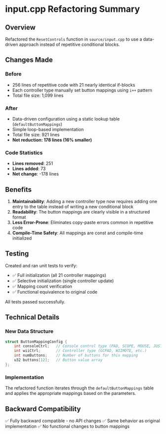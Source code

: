 # input.cpp Refactoring Summary

## Overview
Refactored the `ResetControls` function in `source/input.cpp` to use a data-driven approach instead of repetitive conditional blocks.

## Changes Made

### Before
- 256 lines of repetitive code with 21 nearly identical if-blocks
- Each controller type manually set button mappings using `i++` pattern
- Total file size: 1,099 lines

### After
- Data-driven configuration using a static lookup table (`defaultButtonMappings`)
- Simple loop-based implementation
- Total file size: 921 lines
- **Net reduction: 178 lines (16% smaller)**

### Code Statistics
- **Lines removed**: 251
- **Lines added**: 73
- **Net change**: -178 lines

## Benefits

1. **Maintainability**: Adding a new controller type now requires adding one entry to the table instead of writing a new conditional block
2. **Readability**: The button mappings are clearly visible in a structured format
3. **Less Error-Prone**: Eliminates copy-paste errors common in repetitive code
4. **Compile-Time Safety**: All mappings are const and compile-time initialized

## Testing

Created and ran unit tests to verify:
- ✅ Full initialization (all 21 controller mappings)
- ✅ Selective initialization (single controller update)
- ✅ Mapping count verification
- ✅ Functional equivalence to original code

All tests passed successfully.

## Technical Details

### New Data Structure
```cpp
struct ButtonMappingConfig {
    int consoleCtrl;   // Console control type (PAD, SCOPE, MOUSE, JUST)
    int wiiCtrl;       // Controller type (GCPAD, WIIMOTE, etc.)
    int numButtons;    // Number of buttons for this mapping
    u32 buttons[12];   // Button value array
};
```

### Implementation
The refactored function iterates through the `defaultButtonMappings` table and applies the appropriate mappings based on the parameters.

## Backward Compatibility
✅ Fully backward compatible - no API changes
✅ Same behavior as original implementation
✅ No functional changes to button mappings
